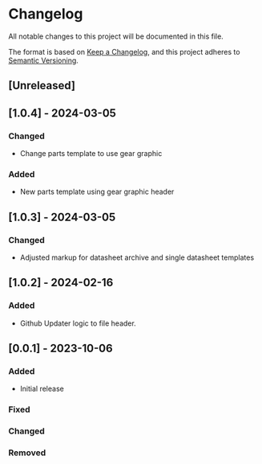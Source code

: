 # Changelog

All notable changes to this project will be documented in this file.

The format is based on [Keep a Changelog](https://keepachangelog.com/en/1.0.0/),
and this project adheres to [Semantic Versioning](https://semver.org/spec/v2.0.0.html).

## [Unreleased]

## [1.0.4] - 2024-03-05
### Changed
- Change parts template to use gear graphic

### Added
- New parts template using gear graphic header

## [1.0.3] - 2024-03-05
### Changed
- Adjusted markup for datasheet archive and single datasheet templates

## [1.0.2] - 2024-02-16

### Added

- Github Updater logic to file header. 

## [0.0.1] - 2023-10-06

### Added

- Initial release

### Fixed

### Changed

### Removed
